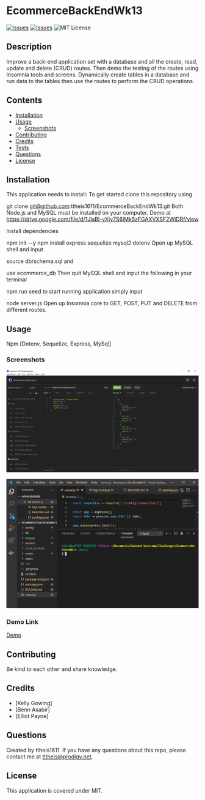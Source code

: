# EcommerceBackEndWk13
[![Issues](https://img.shields.io/github/issues/ttheis1611/EcommerceBackEndWk13)](https://github.com/ttheis1611/EcommerceBackEndWk13/issues) [![Issues](https://img.shields.io/github/contributors/ttheis1611/EcommerceBackEndWk13)](https://github.com/ttheis1611/EcommerceBackEndWk13/graphs/contributors) ![MIT License](https://img.shields.io/badge/license-MIT-blue)


## Description
Improve a back-end application set with a database and all the create, read, update and delete (CRUD) routes. Then demo the testing of the routes using Insomnia tools and screens. Dynamically create tables in a database and run data to the tables then use the routes to perform the CRUD operations.

## Contents
* [Installation](#installation)
* [Usage](#usage)
   * [Screenshots](#screenshots)
* [Contributing](#contributing)
* [Credits](#credits)
* [Tests](#tests)
* [Questions](#questions)
* [License](#license)


## Installation
This application needs to install: 
To get started clone this repository using

git clone git@github.com:ttheis1611/EcommerceBackEndWk13.git
Both Node.js and MySQL must be installed on your computer. Demo at https://drive.google.com/file/d/1JlaBl-yXjy7S6iMk5zFGAXVXSF2WiDRf/view

Install dependencies

npm init --y
npm install express sequelize mysql2 dotenv
Open up MySQL shell and input

source db/schema.sql
and

use ecommerce_db
Then quit MySQL shell and input the following in your terminal

npm run seed
to start running application simply input

node server.js
Open up Insomnia core to GET, POST, PUT and DELETE from different routes.
  
## Usage
Npm [Dotenv, Sequelize, Express, MySql]
  
### Screenshots

![Insomnia](./images/Insomnia.png)
 
![VSCode](./images/VSsetUp.png)
 

### Demo Link
[Demo](https://drive.google.com/file/d/1JlaBl-yXjy7S6iMk5zFGAXVXSF2WiDRf/view)


## Contributing
Be kind to each other and share knowledge.
  
## Credits
* [Kelly Gowing]
* [Benn Asabir]
* [Elliot Payne]

  
## Questions
Created by ttheis1611. 
      If you have any questions about this repo, please contact me at tltheis@prodigy.net.
  
## License
This application is covered under MIT.
